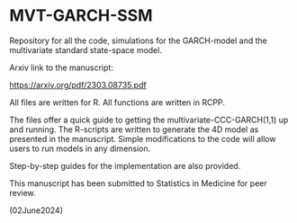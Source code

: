 # MVT-GARCH-SSM
Repository for all the code, simulations for the GARCH-model and the multivariate standard state-space model.

Arxiv link to the manuscript:

https://arxiv.org/pdf/2303.08735.pdf

All files are written for R. All functions are written in RCPP.

The files offer a quick guide to getting the multivariate-CCC-GARCH(1,1) up and running. The R-scripts are written to generate the 4D model as presented in the manuscript. Simple modifications to the code will allow users to run models in any dimension.

Step-by-step guides for the implementation are also provided.

This manuscript has been submitted to Statistics in Medicine for peer review.

(02June2024)
